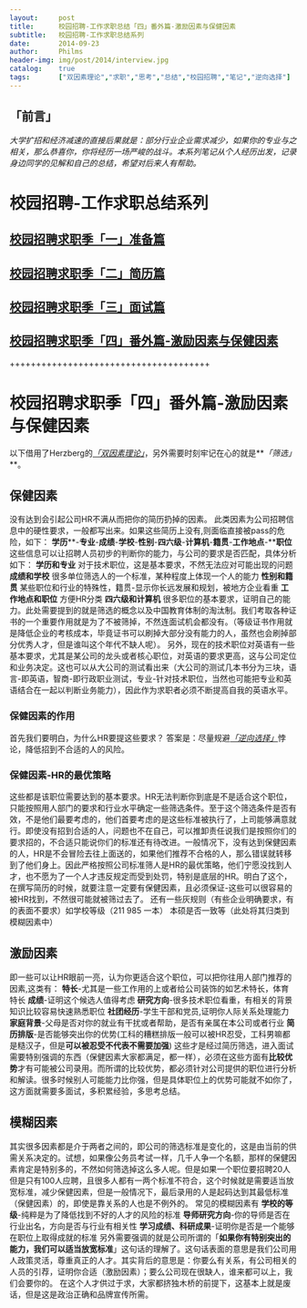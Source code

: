 ```yaml
---
layout: 	post
title: 		校园招聘-工作求职总结「四」番外篇-激励因素与保健因素
subtitle:	校园招聘-工作求职总结系列
date: 		2014-09-23
author: 	Philms
header-img: img/post/2014/interview.jpg
catalog: 	true
tags: 		["双因素理论","求职","思考","总结","校园招聘","笔记","逆向选择"]
---
```


## 「前言」

_大学扩招和经济减速的直接后果就是：部分行业企业需求减少，如果你的专业与之相关，那么恭喜你，你将经历一场严峻的战斗。本系列笔记从个人经历出发，记录身边同学的见解和自己的总结，希望对后来人有帮助。_

# 校园招聘-工作求职总结系列

## [校园招聘求职季「一」准备篇](https://philms.today/2014/09/11/campus-interview-1-preperation)

## [校园招聘求职季「二」简历篇](https://philms.today/2014/09/14/campus-interview-2-resume)

## [校园招聘求职季「三」面试篇](https://philms.today/2014/09/20/campus-interview-3-interview)

## [校园招聘求职季「四」番外篇-激励因素与保健因素](https://philms.today/2014/09/23/campus-interview-4-extra)

++++++++++++++++++++++++++++++++++++++

# 校园招聘求职季「四」番外篇-激励因素与保健因素

以下借用了Herzberg的[_「双因素理论」_](http://zh.wikipedia.org/zh/%E6%BF%80%E5%8B%B5%E4%BF%9D%E5%81%A5%E7%90%86%E8%AB%96)，另外需要时刻牢记在心的就是**_「筛选」_**。

## 保健因素

没有达到会引起公司HR不满从而把你的简历扔掉的因素。
此类因素为公司招聘信息中的硬性要求，一般都写出来。如果这些简历上没有,则面临直接被pass的危险，如下：
**学历****-****专业****-****成绩****-****学校****-****性别****-****四六级****-****计算机****-****籍贯****-****工作地点****-****职位**
这些信息可以让招聘人员初步的判断你的能力，与公司的要求是否匹配，具体分析如下：
**学历和专业**
对于技术职位，这是基本要求，不然无法应对可能出现的问题
**成绩和学校**
很多单位筛选人的一个标准，某种程度上体现一个人的能力
**性别和籍贯**
某些职位和行业的特殊性，籍贯-显示你长远发展和规划，被地方企业看重
**工作地点和职位**
方便HR分类
**四六级和计算机**
很多职位的基本要求，证明自己的能力。此处需要提到的就是筛选的概念以及中国教育体制的淘汰制。我们考取各种证书的一个重要作用就是为了不被筛掉，不然连面试机会都没有。（等级证书作用就是降低企业的考核成本，毕竟证书可以刷掉大部分没有能力的人，虽然也会刷掉部分优秀人才，但是谁叫这个年代不缺人呢）。
另外，现在的技术职位对英语有一些基本要求，尤其是某公司的龙头或者核心职位，对英语的要求更高，这与公司定位和业务决定。这也可以从大公司的测试看出来（大公司的测试几本书分为三块，语言-即英语，智商-即行政职业测试，专业-针对技术职位，当然也可能把专业和英语结合在一起以判断业务能力），因此作为求职者必须不断提高自我的英语水平。

### 保健因素的作用

首先我们要明白，为什么HR要提这些要求？
答案是：尽量规避[_「逆向选择」_](http://baike.baidu.com/view/130865.htm)悖论，降低招到不合适的人的风险。

### 保健因素-HR的最优策略

这些都是该职位需要达到的基本要求。HR无法判断你到底是不是适合这个职位，只能按照用人部门的要求和行业水平确定一些筛选条件。至于这个筛选条件是否有效，不是他们最要考虑的，他们首要考虑的是这些标准被执行了，上司能够满意就行。即使没有招到合适的人，问题也不在自己，可以推卸责任说我们是按照你们的要求招的，不合适只能说你们的标准还有待改进。一般情况下，没有达到保健因素的人，HR是不会冒险去往上面送的，如果他们推荐不合格的人，那么错误就转移到了他们身上。因此严格按照公司标准筛人是HR的最优策略，他们宁愿没找到人才，也不愿为了一个人才违反规定而受到处罚，特别是底层的HR。明白了这个，在撰写简历的时候，就要注意一定要有保健因素，且必须保证-这些可以很容易的被HR找到，不然很可能就被筛过去了。
还有一些灰规则（有些企业明确要求，有的表面不要求）如学校等级（211 985 一本） 本硕是否一致等（此处将其归类到模糊因素中）

## 激励因素

即一些可以让HR眼前一亮，认为你更适合这个职位，可以把你往用人部门推荐的因素,这类有：
**特长**-尤其是一些工作用的上或者给公司装饰的如艺术特长，体育特长
**成绩**-证明这个候选人值得考虑
**研究方向**-很多技术职位看重，有相关的背景知识比较容易快速熟悉职位
**社团经历**-学生干部和党员,证明你人际关系处理能力
**家庭背景**-父母是否对你的就业有干扰或者帮助，是否有亲属在本公司或者行业
**简历排版**-是否能够突出你的优势(工科的糟糕排版一般可以被HR忍受，工科男嘛都是糙汉子，但是**可以被忍受不代表不需要加强**)
这些才是经过简历筛选，进入面试需要特别强调的东西（保健因素大家都满足，都一样），必须在这些方面有**比较优势**才有可能被公司录用。而所谓的比较优势，都必须针对公司提供的职位进行分析和解读。很多时候别人可能能力比你强，但是具体职位上的优势可能就不如你了，这方面就需要多面试，多积累经验，多思考总结。

## 模糊因素

其实很多因素都是介于两者之间的，即公司的筛选标准是变化的，这是由当前的供需关系决定的。试想，如果像公务员考试一样，几千人争一个名额，那样的保健因素肯定是特别多的，不然如何筛选掉这么多人呢。但是如果一个职位要招聘20人但是只有100人应聘，且很多人都有一两个标准不符合，这个时候就是需要适当放宽标准，减少保健因素，但是一般情况下，最后录用的人是起码达到其最低标准（保健因素）的，即使是靠关系的人也是不例外的。
常见的模糊因素有
**学校的等级**-纯粹是为了降低找到不好的人才的风险的标准
**导师研究方向**-你的导师是否在行业出名，方向是否与行业有相关性
**学习成绩、科研成果**-证明你是否是一个能够在职位上取得成就的标准
另外需要强调的就是公司所谓的「**如果你有特别突出的能力，我们可以适当放宽标准**」这句话的理解了。这句话表面的意思是我们公司用人政策灵活，尊重真正的人才。其实背后的意思是：你要么有关系，有公司相关的人员的引荐，证明你合适（激励因素）；要么公司现在很缺人，谁来都可以上，我们会要你的。
在这个人才供过于求，大家都挤独木桥的前提下，这基本上就是废话，但是这是政治正确和品牌宣传所需。

# 